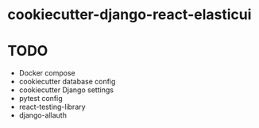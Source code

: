 # cookiecutter-django-react-elasticui

# TODO
- Docker compose
- cookiecutter database config
- cookiecutter Django settings
- pytest config
- react-testing-library
- django-allauth

